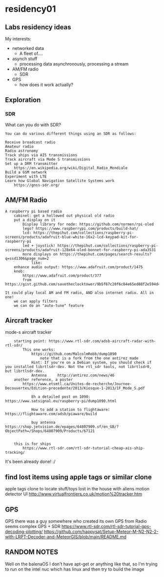 # residency01


## Labs residency ideas

My interests:

- networked data
  - A fleet of.... 
- asynch stuff
  - processing data asynchronously, processing a stream
- AM/FM radio
  - SDR
- GPS
  - how does it work actually?


## Exploration


### SDR

What can you do with SDR?

	You can do various different things using an SDR as follows:

	Receive broadcast radio
	Amateur radio
	Radio astronomy
	Track ships via AIS transmissions
	Track aircraft via Mode S transmissions
	Set up a DRM transmitter
		https://en.wikipedia.org/wiki/Digital_Radio_Mondiale
	Build a GSM network
	Experiment with LTE
	Learn how Global Navigation Satellite Systems work
		https://gnss-sdr.org/


## AM/FM Radio

	A raspberry pi based radio
		cabinet: get a hollowed out physical old radio
		put a display on it
			Display library for node: https://github.com/normen/rpi-oled
			lego? https://www.raspberrypi.com/products/build-hat/
			lcd: https://thepihut.com/collections/raspberry-pi-screens/products/adafruit-blue-white-16x2-lcd-keypad-kit-for-raspberry-pi
			led + joystick! https://thepihut.com/collections/raspberry-pi-screens/products/adafruit-128x64-oled-bonnet-for-raspberry-pi-ada3531
			more displays on https://thepihut.com/pages/search-results?q=ssd1306&page_num=2
				like: 
		enhance audio output: https://www.adafruit.com/product/1475
		knob:
			https://www.adafruit.com/product/377
			from https://gist.github.com/savetheclocktower/9b5f67c20f6c04e65ed88f2e594d43c1

    It could play local AM and FM radio, AND also internet radio. All in one!
        we can apply filters
        we can do an "auto-tune" feature

## Aircraft tracker

mode-s aircraft tracker

		starting point: https://www.rtl-sdr.com/adsb-aircraft-radar-with-rtl-sdr/		
			This one works:
				https://github.com/MalcolmRobb/dump1090
					note that is a fork from the one antirez made
				Hint: If you're on a Debian system, you should check if you installed librtlsdr-dev. Not the rtl_sdr tools, not librtlsdr0, but librtlsdr-dev.
				Antenna		http://antirez.com/news/46
		another reference, a poster
			https://www.etsmtl.ca/Unites-de-recherche/Journee-Decouvertes/Edition-precedente/2013/Kiosque-1-2013/1F_Mode_S.pdf

				Eh a detailed post on 1090: https://www.satsignal.eu/raspberry-pi/dump1090.html

				How to add a station to flightaware: https://flightaware.com/adsb/piaware/build

				buy antenna https://shop.jetvision.de/epages/64807909.sf/en_GB/?ObjectPath=/Shops/64807909/Products/67121


		this is for ships
			https://www.rtl-sdr.com/rtl-sdr-tutorial-cheap-ais-ship-tracking/

It's been already done! :/


## find lost items using apple tags or similar clone

apple tags clone to locate stuff/toys lost in the house
	with aliens motion detector UI
	http://www.virtualfrontiers.co.uk/motion%20tracker.htm


## GPS

GPS
	there was a guy somewhere who created its own GPS from Radio
	seems complex
	GPS + SDR
		https://www.rtl-sdr.com/rtl-sdr-tutorial-gps-decoding-plotting/
		https://github.com/happysat/Setup-Meteor-M-N2-N2-2-with-LRPT-Decoder-and-MeteorGIS/blob/main/README.md




## RANDOM NOTES


Well on the balenaOS I don't have apt-get or anything like that, so I'm trying to run on the intel nuc which has linux and then try to build the image


